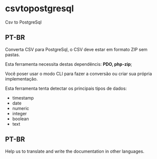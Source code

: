 # csvtopostgresql
Csv to PostgreSql

## PT-BR

Converta CSV para PostgreSql, o CSV deve estar em formato ZIP sem pastas.

Esta ferramenta necessita destas dependêncis: **PDO, php-zip**;

Você poser usar o modo CLI para fazer a conversão ou criar sua própria implementação.

Esta ferramenta tenta detectar os principais tipos de dados:

- timestamp
- date
- numeric
- integer
- boolean
- text

## PT-BR

Help us to translate and write the documentation in other languages.